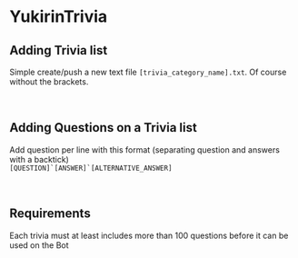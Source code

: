 # YukirinTrivia

## Adding Trivia list

Simple create/push a new text file `[trivia_category_name].txt`. Of course without the brackets.

&nbsp;  
## Adding Questions on a Trivia list

Add question per line with this format (separating question and answers with a backtick)  
```[QUESTION]`[ANSWER]`[ALTERNATIVE_ANSWER]```

&nbsp;  
## Requirements
Each trivia must at least includes more than 100 questions before it can be used on the Bot


